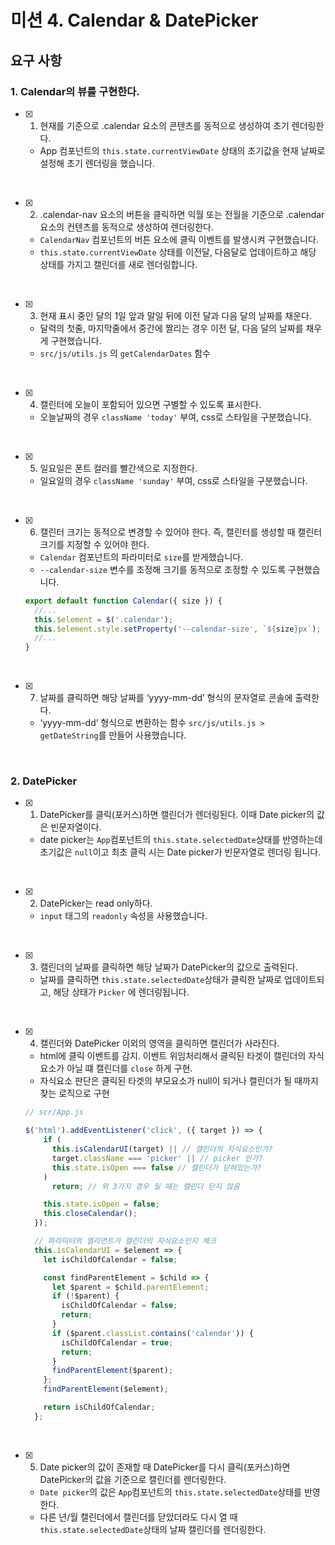 # 미션 4. Calendar & DatePicker

## 요구 사항

### 1. Calendar의 뷰를 구현한다.

- [x] 1. 현재를 기준으로 .calendar 요소의 콘텐츠를 동적으로 생성하여 초기 렌더링한다.
  - App 컴포넌트의 `this.state.currentViewDate` 상태의 초기값을 현재 날짜로 설정해 초기 렌더링을 했습니다.
  
<br>

- [x] 2. .calendar-nav 요소의 버튼을 클릭하면 익월 또는 전월을 기준으로 .calendar 요소의 컨텐츠를 동적으로 생성하여 렌더링한다.
  - `CalendarNav` 컴포넌트의 버튼 요소에 클릭 이벤트를 발생시켜 구현했습니다.
  - `this.state.currentViewDate` 상태를 이전달, 다음달로 업데이트하고 해당 상태를 가지고 캘린더를 새로 렌더링합니다.

<br>

- [x] 3. 현재 표시 중인 달의 1일 앞과 말일 뒤에 이전 달과 다음 달의 날짜를 채운다.
  - 달력의 첫줄, 마지막줄에서 중간에 짤리는 경우 이전 달, 다음 달의 날짜를 채우게 구현했습니다.
  - `src/js/utils.js` 의 `getCalendarDates` 함수
  
<br>

- [x] 4. 캘린터에 오늘이 포함되어 있으면 구별할 수 있도록 표시한다.
  - 오늘날짜의 경우 `className 'today'` 부여, css로 스타일을 구분했습니다.
  
<br>

- [x] 5. 일요일은 폰트 컬러를 빨간색으로 지정한다.
  - 일요일의 경우 `className 'sunday'` 부여, css로 스타일을 구분했습니다.

<br>

- [x] 6. 캘린터 크기는 동적으로 변경할 수 있어야 한다. 즉, 캘린터를 생성할 때 캘린터 크기를 지정할 수 있어야 한다.
  - `Calendar` 컴포넌트의 파라미터로 `size`를 받게했습니다.
  - `--calendar-size` 변수를 조정해 크기를 동적으로 조정할 수 있도록 구현했습니다.
  ```js
  export default function Calendar({ size }) {
    //...
    this.$element = $('.calendar');
    this.$element.style.setProperty('--calendar-size', `${size}px`);
    //...
  }
  ```

<br>

- [x] 7. 날짜를 클릭하면 해당 날짜를 ‘yyyy-mm-dd’ 형식의 문자열로 콘솔에 출력한다.
  - ‘yyyy-mm-dd’ 형식으로 변환하는 함수 `src/js/utils.js > getDateString`를 만들어 사용했습니다.

<br>

### 2. DatePicker

- [x] 1. DatePicker를 클릭(포커스)하면 캘린더가 렌더링된다. 이때 Date picker의 값은 빈문자열이다.
  - date picker는 `App`컴포넌트의 `this.state.selectedDate`상태를 반영하는데 초기값은 `null`이고 최초 클릭 시는 Date picker가 빈문자열로 렌더링 됩니다.
  
<br>

- [x] 2. DatePicker는 read only하다.
  - `input` 태그의 `readonly` 속성을 사용했습니다.
  
<br>

- [x] 3. 캘린더의 날짜를 클릭하면 해당 날짜가 DatePicker의 값으로 출력된다.
  - 날짜를 클릭하면 `this.state.selectedDate`상태가 클릭한 날짜로 업데이트되고, 해당 상태가 `Picker` 에 렌더링됩니다.

<br> 

- [x] 4. 캘린더와 DatePicker 이외의 영역을 클릭하면 캘린더가 사라진다.
  - html에 클릭 이벤트를 감지. 이벤트 위임처리해서 클릭된 타겟이 캘린더의 자식요소가 아닐 떄 캘린더를 `close` 하게 구현.
  - 자식요소 판단은 클릭된 타겟의 부모요소가 null이 되거나 캘린더가 될 때까지 찾는 로직으로 구현
  ```js
  // scr/App.js

  $('html').addEventListener('click', ({ target }) => {
      if (
        this.isCalendarUI(target) || // 캘린더의 자식요소인가?
        target.className === 'picker' || // picker 인가? 
        this.state.isOpen === false // 캘린더가 닫혀있는가?
      )
        return; // 위 3가지 경우 일 때는 캘린더 닫지 않음

      this.state.isOpen = false;
      this.closeCalendar();
    });

    // 파라미터의 엘리먼트가 캘린더의 자식요소인지 체크
    this.isCalendarUI = $element => {
      let isChildOfCalendar = false;

      const findParentElement = $child => {
        let $parent = $child.parentElement;
        if (!$parent) {
          isChildOfCalendar = false;
          return;
        }
        if ($parent.classList.contains('calendar')) {
          isChildOfCalendar = true;
          return;
        }
        findParentElement($parent);
      };
      findParentElement($element);

      return isChildOfCalendar;
    };
  ```

<br>

- [x] 5. Date picker의 값이 존재할 때 DatePicker를 다시 클릭(포커스)하면 DatePicker의 값을 기준으로 캘린더를 렌더링한다.
  - `Date picker`의 값은 `App`컴포넌트의 `this.state.selectedDate`상태를 반영한다.
  - 다른 년/월 캘린더에서 캘린더를 닫았더라도 다시 열 때 `this.state.selectedDate`상태의 날짜 캘린더를 렌더링한다.
 